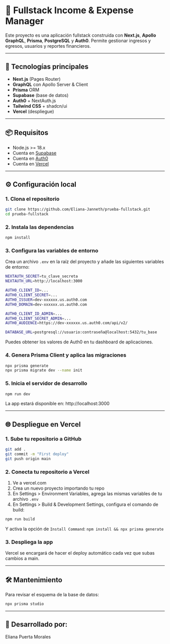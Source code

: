 # 🧾 Fullstack Income & Expense Manager

Este proyecto es una aplicación fullstack construida con **Next.js**, **Apollo GraphQL**, **Prisma**, **PostgreSQL** y **Auth0**. Permite gestionar ingresos y egresos, usuarios y reportes financieros.

---

## 🚀 Tecnologías principales

- **Next.js** (Pages Router)
- **GraphQL** con Apollo Server & Client
- **Prisma** ORM 
- **Supabase** (base de datos)
- **Auth0** + NextAuth.js
- **Tailwind CSS** + shadcn/ui
- **Vercel** (despliegue)

---

## 📦 Requisitos

- Node.js >= 18.x
- Cuenta en [Supabase](https://supabase.com/)
- Cuenta en [Auth0](https://auth0.com/)
- Cuenta en [Vercel](https://vercel.com/)

---

## ⚙️ Configuración local

### 1. Clona el repositorio

```bash
git clone https://github.com/Eliana-Janneth/prueba-fullstack.git
cd prueba-fullstack

```

### 2. Instala las dependencias

```bash
npm install
```

### 3. Configura las variables de entorno

Crea un archivo `.env` en la raíz del proyecto y añade las siguientes variables de entorno:

```bash
NEXTAUTH_SECRET=tu_clave_secreta
NEXTAUTH_URL=http://localhost:3000

AUTH0_CLIENT_ID=...
AUTH0_CLIENT_SECRET=...
AUTH0_ISSUER=dev-xxxxxx.us.auth0.com
AUTH0_DOMAIN=dev-xxxxxx.us.auth0.com

AUTH0_CLIENT_ID_ADMIN=...
AUTH0_CLIENT_SECRET_ADMIN=...
AUTH0_AUDIENCE=https://dev-xxxxxx.us.auth0.com/api/v2/

DATABASE_URL=postgresql://usuario:contraseña@localhost:5432/tu_base

```

Puedes obtener los valores de Auth0 en tu dashboard de aplicaciones.

### 4. Genera Prisma Client y aplica las migraciones

```bash
npx prisma generate
npx prisma migrate dev --name init
```

### 5. Inicia el servidor de desarrollo

```bash
npm run dev
```

La app estará disponible en: http://localhost:3000

---

## 🌐 Despliegue en Vercel

### 1. Sube tu repositorio a GitHub

```bash
git add .
git commit -m "First deploy"
git push origin main
```

### 2. Conecta tu repositorio a Vercel

1. Ve a vercel.com
2. Crea un nuevo proyecto importando tu repo
3. En Settings > Environment Variables, agrega las mismas variables de tu archivo `.env`
4. En Settings > Build & Development Settings, configura el comando de build:

```bash
npm run build
```

Y activa la opción de `Install Command`: `npm install && npx prisma generate`

### 3. Despliega la app

Vercel se encargará de hacer el deploy automático cada vez que subas cambios a main.

---

## 🛠 Mantenimiento

Para revisar el esquema de la base de datos:

```bash
npx prisma studio
```

___
## 🚀 Desarrollado por:
Eliana Puerta Morales
